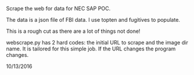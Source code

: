Scrape the web for data for NEC SAP POC.

The data is a json file of FBI data.  I use topten and fugitives to populate.

This is a rough cut as there are a lot of things not done!

webscrape.py has 2 hard codes: the initial URL to scrape and the image dir name.  It is tailored for this simple job.  If the URL changes the program changes.

10/13/2016
